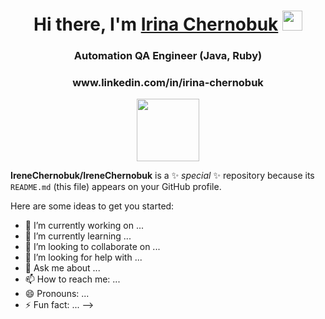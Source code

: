 <h1 align="center">Hi there, I'm <a href="https://daniilshat.ru/" target="_blank">Irina Chernobuk</a> 
<img src="https://github.com/blackcater/blackcater/raw/main/images/Hi.gif" height="32"/></h1>
<h3 align="center"> Automation QA Engineer (Java, Ruby) </h3>
<h3 align="center"> www.linkedin.com/in/irina-chernobuk </h3>

<div id="header" align="center">
  <img src="https://media.giphy.com/media/zgduo4kWRRDVK/giphy.gif" width="100"/>
</div>



**IreneChernobuk/IreneChernobuk** is a ✨ _special_ ✨ repository because its `README.md` (this file) appears on your GitHub profile.

Here are some ideas to get you started:

- 🔭 I’m currently working on ...
- 🌱 I’m currently learning ...
- 👯 I’m looking to collaborate on ...
- 🤔 I’m looking for help with ...
- 💬 Ask me about ...
- 📫 How to reach me: ...
- 😄 Pronouns: ...
- ⚡ Fun fact: ...
-->

